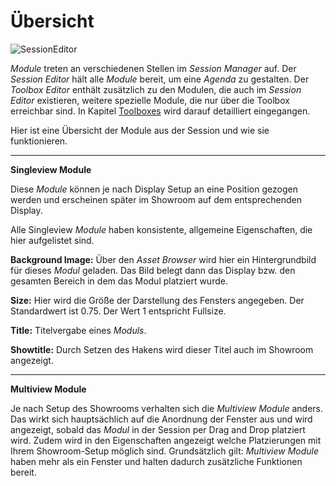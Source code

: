 # Übersicht



![SessionEditor](../img/Manager/Overview.PNG) 



*Module* treten an verschiedenen Stellen im *Session Manager* auf. Der *Session Editor* hält alle *Module* bereit, um eine *Agenda* zu gestalten. Der *Toolbox Editor* enthält zusätzlich zu den Modulen, die auch im *Session Editor* existieren, weitere spezielle Module, die nur über die Toolbox erreichbar sind. In Kapitel [Toolboxes](toolboxes.md) wird darauf detailliert eingegangen. 


Hier ist eine Übersicht der Module aus der Session und wie sie funktionieren. 

***


 **Singleview Module** 

Diese *Module* können je nach Display Setup an eine Position gezogen werden und erscheinen später im Showroom auf dem entsprechenden Display. 

Alle Singleview *Module* haben konsistente, allgemeine Eigenschaften, die hier aufgelistet sind. 



**Background Image:** Über den *Asset Browser* wird hier ein Hintergrundbild für dieses *Modul* geladen. Das Bild belegt dann das Display bzw. den gesamten Bereich in dem das Modul platziert wurde. 



**Size:** Hier wird die Größe der Darstellung des Fensters angegeben. Der Standardwert ist 0.75. Der Wert 1 entspricht Fullsize. 



**Title:** Titelvergabe eines *Moduls*. 



**Showtitle:** Durch Setzen des Hakens wird dieser Titel auch im Showroom angezeigt.  




***
**Multiview Module**

Je nach Setup des Showrooms verhalten sich die *Multiview Module* anders. Das wirkt sich hauptsächlich auf die Anordnung der Fenster aus und wird angezeigt, sobald das *Modul* in der Session per Drag and Drop platziert wird. Zudem wird in den Eigenschaften angezeigt welche Platzierungen mit Ihrem Showroom-Setup möglich sind. Grundsätzlich gilt: *Multiview Module* haben mehr als ein Fenster und halten dadurch zusätzliche Funktionen bereit. 
